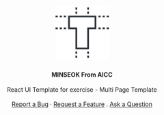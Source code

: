 <h1 align="center">
  <a href="">
    <img src="./docs/images/logo.svg" alt="Logo" width="125" height="125">
  </a>
</h1>

<h4 align="center">
    MINSEOK From AICC 
</h4>

<div align="center">
  React UI Template for exercise - Multi Page Template
  <br />
  <br />
  <a href="">Report a Bug</a>
  ·
  <a href="">Request a Feature</a>
  .
  <a href="">Ask a Question</a>
</div>

